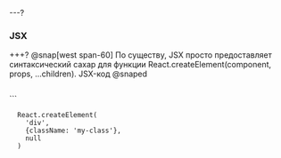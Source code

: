 ---?
### JSX

+++?
@snap[west span-60]
По существу, JSX просто предоставляет синтаксический сахар для функции React.createElement(component, props, ...children). JSX-код
@snaped

```
```
  <div className="my-class" />
```

```
  React.createElement(
    'div',
    {className: 'my-class'},
    null
  )
```

  
